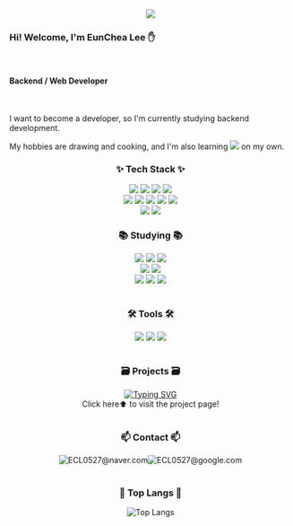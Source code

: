 <!--타이틀 부분-->
<div align="center">
  <img src="https://capsule-render.vercel.app/api?type=waving&height=250&section=header&text=EunCheaLee&fontAlign=75&fontAlignY=40&color=gradient"/>
</div>

<!--내용 부분-->
<div align="left">
  <h3>Hi! Welcome, I'm EunChea Lee ✋</h3>
  <br/><h4>Backend / Web Developer</h4>
  <br/><p>I want to become a developer, so I'm currently studying backend development.</p>
  <p>My hobbies are drawing and cooking, and I'm also learning
    <img src="https://img.shields.io/badge/blender-E87D0D?style=flat-square&logo=blender&logoColor=white"/> on my own.</p>
</div>

<h3 align="center">✨ Tech Stack ✨</h3>
<div align="center">
  <p>
    <img src="https://img.shields.io/badge/HTML5-E34F26?style=flat-square&logo=html5&logoColor=white"/>
    <img src="https://img.shields.io/badge/CSS3-1572B6?style=flat-square&logo=css3&logoColor=white"/>
    <img src="https://img.shields.io/badge/JavaScript-F7DF1E?style=flat-square&logo=javascript&logoColor=white"/>
    <img src="https://img.shields.io/badge/chart.js-FF6384?style=flat-square&logo=chartdotjs&logoColor=white"/>
    <br/>
    <img src="https://img.shields.io/badge/Java-007396?style=flat-square&logo=java&logoColor=white"/>
    <img src="https://img.shields.io/badge/Spring-6DB33F?style=flat-square&logo=spring&logoColor=white"/>
    <img src="https://img.shields.io/badge/Spring Boot-6DB33F?style=flat-square&logo=springboot&logoColor=white"/>
    <img src="https://img.shields.io/badge/python-3776AB?style=flat-square&logo=python&logoColor=white"/>
    <img src="https://img.shields.io/badge/flask-000000?style=flat-square&logo=flask&logoColor=white"/>
    <br/>
    <img src="https://img.shields.io/badge/Photoshop-000080?style=flat-square&logo=photoshop&logoColor=white"/>
    <img src="https://img.shields.io/badge/Clip Studio-868e96?style=flat-square&logo=photoshop&logoColor=white"/>
  </p>
</div>
<h3 align="center">📚 Studying 📚</h3>
<div align="center">
  <img src="https://img.shields.io/badge/react-61DAFB?style=flat-square&logo=react&logoColor=white"/>
  <img src="https://img.shields.io/badge/vue.js-4FC08D?style=flat-square&logo=vuedotjs&logoColor=white"/>
  <img src="https://img.shields.io/badge/node.js-5FA04E?style=flat-square&logo=nodedotjs&logoColor=white"/>
  <br/>
  <img src="https://img.shields.io/badge/C++-00599C?style=flat-square&logo=C%2B%2B&logoColor=white"/>
  <img src="https://img.shields.io/badge/python-3776AB?style=flat-square&logo=python&logoColor=white"/>
  <br/>
  <img src="https://img.shields.io/badge/blender-E87D0D?style=flat-square&logo=blender&logoColor=white"/>
  <img src="https://img.shields.io/badge/illustrator-f49303?style=flat-square&logo=illustrator&logoColor=white"/>
  <img src="https://img.shields.io/badge/After Effects-e0dbef?style=flat-square&logo=aftereffect&logoColor=white"/>
</div>
<br/>
<h3 align="center">🛠 Tools 🛠</h3>
<div align="center">
  <img src="https://img.shields.io/badge/VisualStudioCode-007ACC?style=flat-square&logo=visualstudiocode&logoColor=white"/>
  <img src="https://img.shields.io/badge/eclipseide-2C2255?style=flat-square&logo=eclipseide&logoColor=white"/>
  <img src="https://img.shields.io/badge/sts-6DB33F?style=flat-square&logo=sts4&logoColor=white"/>
</div>
<br/>
<h3 align="center">🗃️ Projects 🗃️</h3>
<div align="center">
  <a href="https://youthful-mink-de2.notion.site/UESW-209af74a332a803894a2f0831444148b?source=copy_link">
    <img src="https://readme-typing-svg.demolab.com?font=Fira+Code&weight=600&letterSpacing=-0.7px&pause=1000&color=FFD35B&center=true&vCenter=true&width=435&lines=UESW" alt="Typing SVG" />
    <br/> <a style="text-decoration: none; color: inherit;"> Click here⬆️ to visit the project page!</a>
  </a>
</div>
<br/>
<h3 align="center">📫 Contact 📫</h3>
<div align="center" style="display: flex; justify-content: center;">
  <a>
    <img src="https://img.shields.io/badge/naver-03C75A?style=flat-square&logo=naver&logoColor=white"/>
    <a style="justify-content:center;">ECL0527@naver.com</a>
  </a>
  <br/>
  <a>
    <img src="https://img.shields.io/badge/google-4285F4?style=flat-square&logo=google&logoColor=white"/>
    <a>ECL0527@google.com</a>
  </a>
  
</div>
<br/>
<h3 align="center">📓 Top Langs 📓</h3>
<div align="center">
  <img src="https://github-readme-stats.vercel.app/api/top-langs/?username=eunchealee&layout=compact" alt="Top Langs" />
</div>
